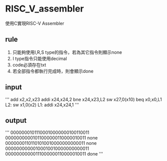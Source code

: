 # RISC_V_assembler
使用C實現RISC-V Assembler
## rule
1. 只能夠使用I,R,S type的指令，若為其它指令則顯示none
2. I type指令只能使用decimal
3. code必須存在txt 
4. 若全部指令都執行完成時，則會顯示done
## input
'''
    add x2,x2,x23
    addi x24,x24,2
    bne x24,x23,L2
    sw x27,0(x10)
    beq x0,x0,L1
L2: sw x1,0(x2)
L1: addi x24,x24,1
'''
## output
'''
00000001011100010000000100110011
00000000001011000000110000010011
none
00000001101101010010000000000011
none
00000000000100010010000000000011
00000000000111000000110000010011
done
'''
